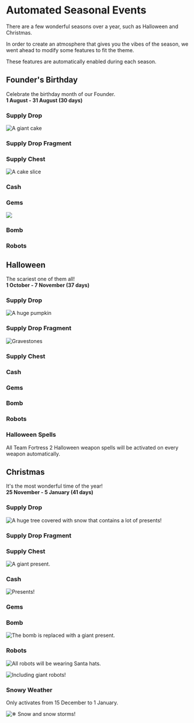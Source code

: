 # Automated Seasonal Events

There are a few wonderful seasons over a year, such as Halloween and Christmas.

In order to create an atmosphere that gives you the vibes of the season, we went ahead to modify some features to fit the theme.

These features are automatically enabled during each season.

## Founder's Birthday

Celebrate the birthday month of our Founder.  
**1 August - 31 August \(30 days\)**

### Supply Drop

![A giant cake](../.gitbook/assets/image%20%2818%29.png)

### Supply Drop Fragment

### Supply Chest

![A cake slice](../.gitbook/assets/image.png)

### Cash

### Gems

![](../.gitbook/assets/image%20%287%29.png)

### Bomb

### Robots

## Halloween

The scariest one of them all!  
**1 October - 7 November \(37 days\)**

### Supply Drop

![A huge pumpkin](../.gitbook/assets/image%20%2814%29.png)

### Supply Drop Fragment

![Gravestones](../.gitbook/assets/image%20%2824%29.png)

### Supply Chest

### Cash

### Gems

### Bomb

### Robots

### Halloween Spells

All Team Fortress 2 Halloween weapon spells will be activated on every weapon automatically.

## Christmas

It's the most wonderful time of the year!  
**25 November - 5 January \(41 days\)**

### Supply Drop

![A huge tree covered with snow that contains a lot of presents!](../.gitbook/assets/image%20%2817%29.png)

### Supply Drop Fragment

### Supply Chest

![A giant present.](../.gitbook/assets/image%20%288%29.png)

### Cash

![Presents!](../.gitbook/assets/image%20%2816%29.png)

### Gems

### Bomb

![The bomb is replaced with a giant present.](../.gitbook/assets/image%20%284%29.png)

### Robots

![All robots will be wearing Santa hats.](../.gitbook/assets/image%20%2820%29.png)

![Including giant robots!](../.gitbook/assets/image%20%282%29.png)

### Snowy Weather

Only activates from 15 December to 1 January.

![&#x2744; Snow and snow storms!](../.gitbook/assets/20200222133629_1.jpg)

